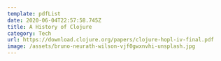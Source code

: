 ```yaml
---
template: pdfList
date: 2020-06-04T22:57:58.745Z
title: A History of Clojure
category: Tech
url: https://download.clojure.org/papers/clojure-hopl-iv-final.pdf
image: /assets/bruno-neurath-wilson-vjf0gwxnvhi-unsplash.jpg
---
```

